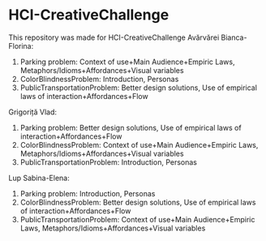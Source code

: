 # HCI-CreativeChallenge
This repository was made for HCI-CreativeChallenge
Avărvărei Bianca-Florina:
1. Parking problem: Context of use+Main Audience+Empiric Laws, Metaphors/Idioms+Affordances+Visual variables
2. ColorBlindnessProblem: Introduction, Personas
3. PublicTransportationProblem: Better design solutions, Use of empirical laws
of interaction+Affordances+Flow

Grigoriță Vlad:
1. Parking problem: Better design solutions, Use of empirical laws
of interaction+Affordances+Flow
2. ColorBlindnessProblem: Context of use+Main Audience+Empiric Laws, Metaphors/Idioms+Affordances+Visual variables
3. PublicTransportationProblem: Introduction, Personas

Lup Sabina-Elena:
1. Parking problem: Introduction, Personas
2. ColorBlindnessProblem: Better design solutions, Use of empirical laws
of interaction+Affordances+Flow
3. PublicTransportationProblem: Context of use+Main Audience+Empiric Laws, Metaphors/Idioms+Affordances+Visual variables
